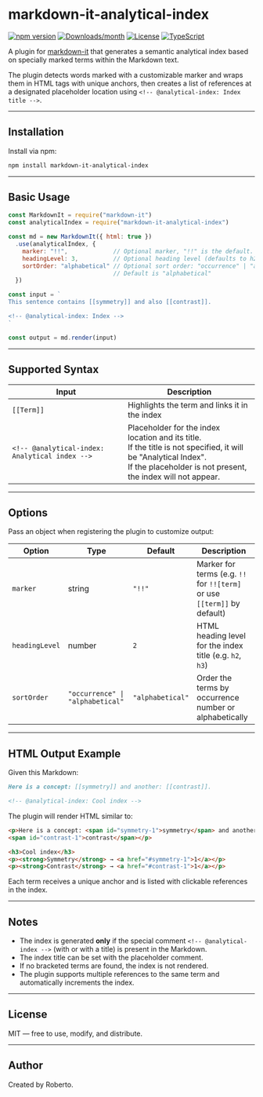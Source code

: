 # markdown-it-analytical-index

[![npm version](https://img.shields.io/npm/v/markdown-it-analytical-index.svg)](https://www.npmjs.com/package/markdown-it-analytical-index)
[![Downloads/month](https://img.shields.io/npm/dm/markdown-it-analytical-index.svg)](https://www.npmjs.com/package/markdown-it-analytical-index)
[![License](https://img.shields.io/npm/l/markdown-it-analytical-index.svg)](LICENSE)
[![TypeScript](https://img.shields.io/badge/typed-TypeScript-blue.svg)](https://www.typescriptlang.org/)

A plugin for [markdown-it](https://github.com/markdown-it/markdown-it) that generates a semantic analytical index based on specially marked terms within the Markdown text.

The plugin detects words marked with a customizable marker and wraps them in HTML tags with unique anchors, then creates a list of references at a designated placeholder location using `<!-- @analytical-index: Index title -->`.

---

## Installation

Install via npm:

```bash
npm install markdown-it-analytical-index
```

---

## Basic Usage

```js
const MarkdownIt = require("markdown-it")
const analyticalIndex = require("markdown-it-analytical-index")

const md = new MarkdownIt({ html: true })
  .use(analyticalIndex, {
    marker: "!!",             // Optional marker, "!!" is the default. 
    headingLevel: 3,          // Optional heading level (defaults to h2).
    sortOrder: "alphabetical" // Optional sort order: "occurrence" | "alphabetical"
                              // Default is "alphabetical" 
  })

const input = `
This sentence contains [[symmetry]] and also [[contrast]].

<!-- @analytical-index: Index -->
`

const output = md.render(input)
```

---

## Supported Syntax

| Input | Description |
|---|---|
| `[[Term]]` | Highlights the term and links it in the index |
| `<!-- @analytical-index: Analytical index -->` | Placeholder for the index location and its title.<br>If the title is not specified, it will be "Analytical Index".<br>If the placeholder is not present, the index will not appear. |

---

## Options

Pass an object when registering the plugin to customize output:

| Option         | Type     | Default            | Description                                                    |
|----------------|----------|--------------------|----------------------------------------------------------------|
| `marker`       | string   | `"!!"`             | Marker for terms (e.g. `!!` for `!![term]` or use `[[term]]` by default) |
| `headingLevel` | number   | `2`                | HTML heading level for the index title (e.g. `h2`, `h3`)       |
| `sortOrder`    | `"occurrence" \| "alphabetical"` | `"alphabetical"` | Order the terms by occurrence number or alphabetically         |

---

## HTML Output Example

Given this Markdown:

```markdown
Here is a concept: [[symmetry]] and another: [[contrast]].

<!-- @analytical-index: Cool index -->
```

The plugin will render HTML similar to:

```html
<p>Here is a concept: <span id="symmetry-1">symmetry</span> and another:
<span id="contrast-1">contrast</span></p>

<h3>Cool index</h3>
<p><strong>Symmetry</strong> → <a href="#symmetry-1">1</a></p>
<p><strong>Contrast</strong> → <a href="#contrast-1">1</a></p>
```

Each term receives a unique anchor and is listed with clickable references in the index.

---

## Notes

- The index is generated **only** if the special comment `<!-- @analytical-index -->` (with or with a title) is present in the Markdown.
- The index title can be set with the placeholder comment.
- If no bracketed terms are found, the index is not rendered.
- The plugin supports multiple references to the same term and automatically increments the index.

---

## License

MIT — free to use, modify, and distribute.

---

## Author

Created by Roberto.  
